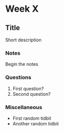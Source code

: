 # Week X
## Title

Short description

### Notes

Begin the notes

### Questions

1. First question?
2. Second question?

### Miscellaneous

* First random tidbit
* Another random tidbit
